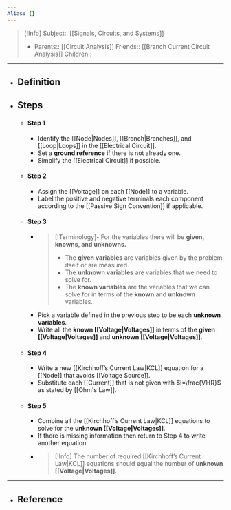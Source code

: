 ```yaml
---
Alias: []
---
```

> [!Info]
> Subject:: [[Signals, Circuits, and Systems]]
> - Parents:: [[Circuit Analysis]]
> Friends:: [[Branch Current Circuit Analysis]]
> Children:: 
---
- ## Definition
- ## Steps
	- #### Step 1
		- Identify the [[Node|Nodes]], [[Branch|Branches]], and [[Loop|Loops]] in the [[Electrical Circuit]].
		- Set a **ground reference** if there is not already one.
		- Simplify the [[Electrical Circuit]] if possible.
	- #### Step 2
		- Assign the [[Voltage]] on each [[Node]] to a variable.
		- Label the positive and negative terminals each component according to the [[Passive Sign Convention]] if applicable.
	- #### Step 3
		- > [!Terminology]-
		  > For the variables there will be **given, knowns, and unknowns.** 
		  > 
		  > - The **given variables** are variables given by the problem itself or are measured.
		  > - The **unknown variables** are variables that we need to solve for.
		  > - The **known variables** are the variables that we can solve for in terms of the **known** and **unknown** variables.
		- Pick a variable defined in the previous step to be each **unknown variables**.
		- Write all the **known [[Voltage|Voltages]]** in terms of the **given [[Voltage|Voltages]]** and **unknown [[Voltage|Voltages]]**.
	- #### Step 4
		- Write a new [[Kirchhoff’s Current Law|KCL]] equation for a [[Node]] that avoids [[Voltage Source]].
		- Substitute each [[Current]] that is not given with $I=\frac{V}{R}$ as stated by [[Ohm's Law]].
	- #### Step 5
		- Combine all the [[Kirchhoff’s Current Law|KCL]] equations to solve for the **unknown [[Voltage|Voltages]]**.
		- If there is missing information then return to Step 4 to write another equation.
		- > [!Info]
		  > The number of required [[Kirchhoff’s Current Law|KCL]] equations should equal the number of **unknown [[Voltage|Voltages]]**.
---
- ## Reference